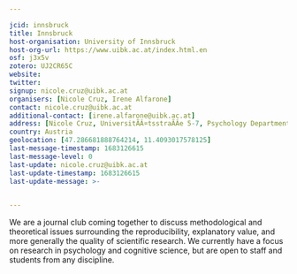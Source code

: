 ```yaml
---

jcid: innsbruck
title: Innsbruck
host-organisation: University of Innsbruck
host-org-url: https://www.uibk.ac.at/index.html.en
osf: j3x5v
zotero: UJ2CR65C
website: 
twitter: 
signup: nicole.cruz@uibk.ac.at
organisers: [Nicole Cruz, Irene Alfarone]
contact: nicole.cruz@uibk.ac.at
additional-contact: [irene.alfarone@uibk.ac.at]
address: [Nicole Cruz, UniversitÃÂ¤tsstraÃÂe 5-7, Psychology Department, University of Innsbruck, Innsbruck, 6020, Austria]
country: Austria
geolocation: [47.286681888764214, 11.4093017578125]
last-message-timestamp: 1683126615
last-message-level: 0
last-update: nicole.cruz@uibk.ac.at
last-update-timestamp: 1683126615
last-update-message: >-
  

---
```


We are a journal club coming together to discuss methodological and theoretical issues surrounding the reproducibility, explanatory value, and more generally the quality of scientific research. 
We currently have a focus on research in psychology and cognitive science, but are open to staff and students from any discipline.
